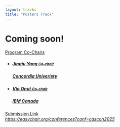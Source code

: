 ```yaml
---
layout: tracks
title: "Posters Track"
---
```


<div id="content" class="container"><div class="row">

<!-- TITLE -->
<div class="col-sm-7">
  <div class="row">
    <div class="col-sm-12">
      <div class="page-header"><h1>Coming soon!</h1></div>
    </div>
  </div>
</div>

<div class="col-sm-4 col-sm-offset-1 sidebar">
  <div class="panel panel-primary">
      <div class="panel-heading clearfix">
          <div class="panel-title">
              <a href="#" class="navigate">
                  Program Co-Chairs
              </a>
          </div>
      </div>
      <ul class="list-group">
          <li class="list-group-item">
              <a href="#" class="navigate">
                  <div class="media">
                      <!-- <span class="pull-left">
                          <img alt="" src="" class="outputimage media-object thumbnail no-bottom-margin">
                      </span> -->
                      <div class="media-body">
                          <h5 class="media-heading">Jinqiu Yang <span class="pull-right"><small>Co-chair</small></span></h5>
                          <h5 class="media-heading text-black">Concordia Univeristy</h5>
                          <!-- <h5 class="media-heading"><small>United States</small></h5> -->
                      </div>
                  </div>
              </a>
          </li>
          <li class="list-group-item">
              <a href="#" class="navigate">
                  <div class="media">
                      <!-- <span class="pull-left">
                          <img alt="" src="" class="outputimage media-object thumbnail no-bottom-margin">
                      </span> -->
                      <div class="media-body">
                          <h5 class="media-heading">Vio Onut <span class="pull-right"><small>Co-chair</small></span></h5>
                          <h5 class="media-heading text-black">IBM Canada</h5>
                          <!-- <h5 class="media-heading"><small>United States</small></h5> -->
                      </div>
                  </div>
              </a>
          </li>
      </ul>
  </div>
</div>

<!-- SUBMISSION LINK SIDEBAR -->
<div class="col-sm-4 col-sm-offset-1 sidebar">
    <div class="panel panel-primary">
      <div class="panel-heading clearfix">
          <div class="panel-title">
              <span class="glyphicon glyphicon-upload"></span> 
              <a href="#" class="navigate">Submission Link</a>
          </div>
      </div>
      <div class="panel-body text-center">
          <a href="https://easychair.org/conferences?conf=cascon2025"><em>https://easychair.org/conferences?conf=cascon2025</em></a>
      </div>
    </div> 
</div>

</div>
